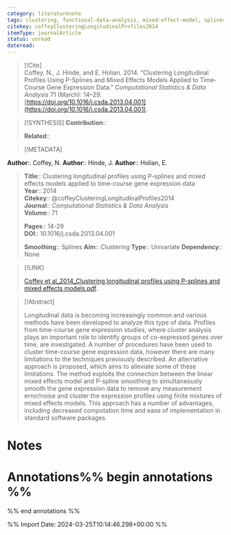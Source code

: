 ```yaml
---
category: literaturenote
tags: clustering, functional-data-analysis, mixed-effect-model, splines
citekey: coffeyClusteringLongitudinalProfiles2014
itemType: journalArticle
status: unread  
dateread:  
---
```


> [!Cite]  
> Coffey, N., J. Hinde, and E. Holian. 2014. “Clustering Longitudinal Profiles Using P-Splines and Mixed Effects Models Applied to Time-Course Gene Expression Data.” _Computational Statistics & Data Analysis_ 71 (March): 14–29. [https://doi.org/10.1016/j.csda.2013.04.001](https://doi.org/10.1016/j.csda.2013.04.001).

> [!SYNTHESIS] 
>**Contribution**::
>
>**Related**:: 
>

> [!METADATA]  
>
**Author**:: Coffey, N.
**Author**:: Hinde, J.
**Author**:: Holian, E.<br>
> **Title**:: Clustering longitudinal profiles using P-splines and mixed effects models applied to time-course gene expression data    
> **Year**:: 2014     
> **Citekey**:: @coffeyClusteringLongitudinalProfiles2014    
>**Journal**:: *Computational Statistics & Data Analysis*    
>**Volume**:: 71    
>     
>    
>    
>     
> **Pages**:: 14-29    
>**DOI**:: 10.1016/j.csda.2013.04.001    
>
>**Smoothing**:: Splines
>**Aim**:: Clustering
>**Type**:: Univariate
>**Dependency**:: None


> [!LINK] 
>
> [Coffey et al_2014_Clustering longitudinal profiles using P-splines and mixed effects models.pdf](file:///Users/steven/Library/CloudStorage/GoogleDrive-steven.golovkine@ul.ie/My%20Drive/bibliography/Computational%20Statistics%20&%20Data%20Analysis/2014/Coffey%20et%20al_2014_Clustering%20longitudinal%20profiles%20using%20P-splines%20and%20mixed%20effects%20models.pdf).

>[!Abstract]
>
>Longitudinal data is becoming increasingly common and various methods have been developed to analyze this type of data. Profiles from time-course gene expression studies, where cluster analysis plays an important role to identify groups of co-expressed genes over time, are investigated. A number of procedures have been used to cluster time-course gene expression data, however there are many limitations to the techniques previously described. An alternative approach is proposed, which aims to alleviate some of these limitations. The method exploits the connection between the linear mixed effects model and P-spline smoothing to simultaneously smooth the gene expression data to remove any measurement error/noise and cluster the expression profiles using finite mixtures of mixed effects models. This approach has a number of advantages, including decreased computation time and ease of implementation in standard software packages.
>>


# Notes<br>
# Annotations%% begin annotations %%  
 
  
%% end annotations %%

%% Import Date: 2024-03-25T10:14:46.298+00:00 %%
